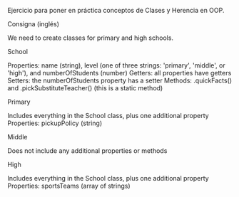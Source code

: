 Ejercicio para poner en práctica conceptos de Clases y Herencia en OOP.

Consigna (inglés)

We need to create classes for primary and high schools.

School

Properties: name (string), level (one of three strings: 'primary', 'middle', or 'high'), and numberOfStudents (number)
Getters: all properties have getters
Setters: the numberOfStudents property has a setter
Methods: .quickFacts() and .pickSubstituteTeacher() (this is a static method)


Primary

Includes everything in the School class, plus one additional property
Properties: pickupPolicy (string)


Middle

Does not include any additional properties or methods


High

Includes everything in the School class, plus one additional property
Properties: sportsTeams (array of strings)